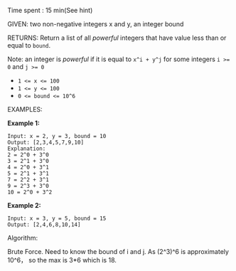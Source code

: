 Time spent : 15 min(See hint)

GIVEN: two non-negative integers x and y, an integer bound

RETURNS: Return a list of all *powerful* integers that have value less than or equal to `bound`.

Note:  an integer is *powerful* if it is equal to `x^i + y^j` for some integers `i >= 0` and `j >= 0`

- `1 <= x <= 100`
- `1 <= y <= 100`
- `0 <= bound <= 10^6`

EXAMPLES:

**Example 1:**

```
Input: x = 2, y = 3, bound = 10
Output: [2,3,4,5,7,9,10]
Explanation: 
2 = 2^0 + 3^0
3 = 2^1 + 3^0
4 = 2^0 + 3^1
5 = 2^1 + 3^1
7 = 2^2 + 3^1
9 = 2^3 + 3^0
10 = 2^0 + 3^2
```

**Example 2:**

```
Input: x = 3, y = 5, bound = 15
Output: [2,4,6,8,10,14]
```

Algorithm:

Brute Force. Need to know the bound of i and j. As (2^3)^6 is approximately 10^6， so the max is 3*6 which is 18.